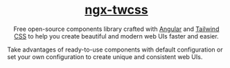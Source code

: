 <a href="https://github.com/William-Mba/ngx-twcss">
<div align="center">
    <h1>ngx-twcss</h1>
</div>
</a>

<p align="center">Free open-source components library crafted with <a href="https://angular.dev/">Angular</a> and <a href="https://tailwindcss.com/docs/installation">Tailwind CSS</a> to help you create beautiful and modern web UIs faster and easier.
</p>

Take advantages of ready-to-use components with default configuration or set your own configuration to create unique and consistent web UIs.
